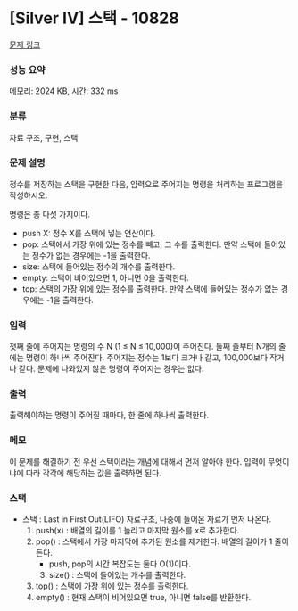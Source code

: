 # [Silver IV] 스택 - 10828 

[문제 링크](https://www.acmicpc.net/problem/10828) 

### 성능 요약

메모리: 2024 KB, 시간: 332 ms

### 분류

자료 구조, 구현, 스택

### 문제 설명

<p>정수를 저장하는 스택을 구현한 다음, 입력으로 주어지는 명령을 처리하는 프로그램을 작성하시오.</p>

<p>명령은 총 다섯 가지이다.</p>

<ul>
	<li>push X: 정수 X를 스택에 넣는 연산이다.</li>
	<li>pop: 스택에서 가장 위에 있는 정수를 빼고, 그 수를 출력한다. 만약 스택에 들어있는 정수가 없는 경우에는 -1을 출력한다.</li>
	<li>size: 스택에 들어있는 정수의 개수를 출력한다.</li>
	<li>empty: 스택이 비어있으면 1, 아니면 0을 출력한다.</li>
	<li>top: 스택의 가장 위에 있는 정수를 출력한다. 만약 스택에 들어있는 정수가 없는 경우에는 -1을 출력한다.</li>
</ul>

### 입력 

 <p>첫째 줄에 주어지는 명령의 수 N (1 ≤ N ≤ 10,000)이 주어진다. 둘째 줄부터 N개의 줄에는 명령이 하나씩 주어진다. 주어지는 정수는 1보다 크거나 같고, 100,000보다 작거나 같다. 문제에 나와있지 않은 명령이 주어지는 경우는 없다.</p>

### 출력 

 <p>출력해야하는 명령이 주어질 때마다, 한 줄에 하나씩 출력한다.</p>

### 메모
 <p>이 문제를 해결하기 전 우선 스택이라는 개념에 대해서 먼저 알아야 한다. 입력이 무엇이냐에 따라 각각에 해당하는 값을 출력하면 된다. </p>

### 스택
* 스택
  : Last in First Out(LIFO) 자료구조, 나중에 들어온 자료가 먼저 나온다. 
	 1. push(x) : 배열의 길이를 1 늘리고 마지막 원소를 x로 추가한다.
 	 2. pop() : 스택에서 가장 마지막에 추가된 원소를 제거한다. 배열의 길이가 1 줄어든다.
         - push, pop의 시간 복잡도는 둘다 O(1)이다.
         3. size() : 스택에 들어있는 개수를 출력한다.
 	 4. top() : 스택에 가장 위에 있는 정수를 출력한다. 
	 5. empty() : 현재 스택이 비어있으면 true, 아니면 false를 반환한다.

